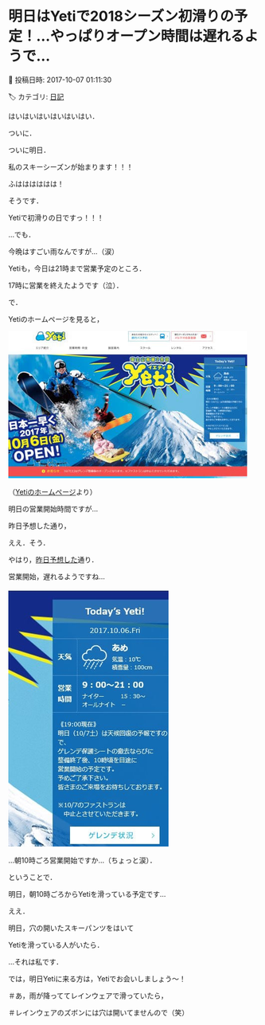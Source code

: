 # 明日はYetiで2018シーズン初滑りの予定！…やっぱりオープン時間は遅れるようで…

📅 投稿日時: 2017-10-07 01:11:30

🏷️ カテゴリ: [日記](cc4b5682fb7b8b144980957a978653fb0.md)

はいはいはいはいはいはい．


ついに．


ついに明日．


私のスキーシーズンが始まります！！！





ふはははははは！


そうです．


Yetiで初滑りの日ですっ！！！





…でも．


今晩はすごい雨なんですが…（涙）


Yetiも，今日は21時まで営業予定のところ．


17時に営業を終えたようです（泣）．





で．


Yetiのホームページを見ると，




![92a71708baed58c7e8e9716bfbc38bc8.jpg](images/92a71708baed58c7e8e9716bfbc38bc8.jpg)




（[Yetiのホームページ](http://www.yeti-resort.com/)より）





明日の営業開始時間ですが…


昨日予想した通り，


ええ．そう．


やはり，[昨日予想した](e2ef4ed35eb2e7f60590c5f8c6e743f97.md)通り．


営業開始，遅れるようですね…




![22f5e35c6c1e9c2de2863da0314c236a.jpg](images/22f5e35c6c1e9c2de2863da0314c236a.jpg)




…朝10時ごろ営業開始ですか…（ちょっと涙）．





ということで．


明日，朝10時ごろからYetiを滑っている予定です…


ええ．


明日，穴の開いたスキーパンツをはいて


Yetiを滑っている人がいたら．


…それは私です．





では，明日Yetiに来る方は，Yetiでお会いしましょう～！





＃あ，雨が降っててレインウェアで滑っていたら，


＃レインウェアのズボンには穴は開いてませんので（笑）
